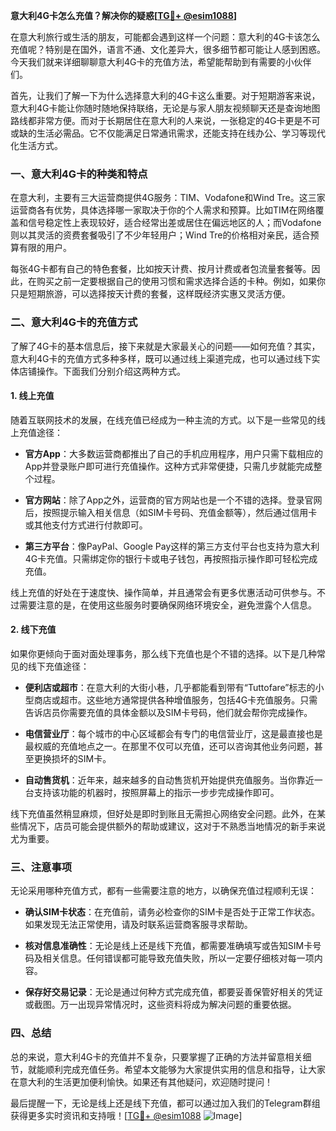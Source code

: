 **意大利4G卡怎么充值？解决你的疑惑[[TG💪+ @esim1088](https://t.me/s/esim1088)]**

在意大利旅行或生活的朋友，可能都会遇到这样一个问题：意大利的4G卡该怎么充值呢？特别是在国外，语言不通、文化差异大，很多细节都可能让人感到困惑。今天我们就来详细聊聊意大利4G卡的充值方法，希望能帮助到有需要的小伙伴们。

首先，让我们了解一下为什么选择意大利的4G卡这么重要。对于短期游客来说，意大利4G卡能让你随时随地保持联络，无论是与家人朋友视频聊天还是查询地图路线都非常方便。而对于长期居住在意大利的人来说，一张稳定的4G卡更是不可或缺的生活必需品。它不仅能满足日常通讯需求，还能支持在线办公、学习等现代化生活方式。

### **一、意大利4G卡的种类和特点**

在意大利，主要有三大运营商提供4G服务：TIM、Vodafone和Wind Tre。这三家运营商各有优势，具体选择哪一家取决于你的个人需求和预算。比如TIM在网络覆盖和信号稳定性上表现较好，适合经常出差或居住在偏远地区的人；而Vodafone则以其灵活的资费套餐吸引了不少年轻用户；Wind Tre的价格相对亲民，适合预算有限的用户。

每张4G卡都有自己的特色套餐，比如按天计费、按月计费或者包流量套餐等。因此，在购买之前一定要根据自己的使用习惯和需求选择合适的卡种。例如，如果你只是短期旅游，可以选择按天计费的套餐，这样既经济实惠又灵活方便。

### **二、意大利4G卡的充值方式**

了解了4G卡的基本信息后，接下来就是大家最关心的问题——如何充值？其实，意大利4G卡的充值方式多种多样，既可以通过线上渠道完成，也可以通过线下实体店铺操作。下面我们分别介绍这两种方式。

#### **1. 线上充值**

随着互联网技术的发展，在线充值已经成为一种主流的方式。以下是一些常见的线上充值途径：

- **官方App**：大多数运营商都推出了自己的手机应用程序，用户只需下载相应的App并登录账户即可进行充值操作。这种方式非常便捷，只需几步就能完成整个过程。
  
- **官方网站**：除了App之外，运营商的官方网站也是一个不错的选择。登录官网后，按照提示输入相关信息（如SIM卡号码、充值金额等），然后通过信用卡或其他支付方式进行付款即可。

- **第三方平台**：像PayPal、Google Pay这样的第三方支付平台也支持为意大利4G卡充值。只需绑定你的银行卡或电子钱包，再按照指示操作即可轻松完成充值。

线上充值的好处在于速度快、操作简单，并且通常会有更多优惠活动可供参与。不过需要注意的是，在使用这些服务时要确保网络环境安全，避免泄露个人信息。

#### **2. 线下充值**

如果你更倾向于面对面处理事务，那么线下充值也是个不错的选择。以下是几种常见的线下充值途径：

- **便利店或超市**：在意大利的大街小巷，几乎都能看到带有“Tuttofare”标志的小型商店或超市。这些地方通常提供各种增值服务，包括4G卡充值服务。只需告诉店员你需要充值的具体金额以及SIM卡号码，他们就会帮你完成操作。

- **电信营业厅**：每个城市的中心区域都会有专门的电信营业厅，这是最直接也是最权威的充值地点之一。在那里不仅可以充值，还可以咨询其他业务问题，甚至更换损坏的SIM卡。

- **自动售货机**：近年来，越来越多的自动售货机开始提供充值服务。当你靠近一台支持该功能的机器时，按照屏幕上的指示一步步完成操作即可。

线下充值虽然稍显麻烦，但好处是即时到账且无需担心网络安全问题。此外，在某些情况下，店员可能会提供额外的帮助或建议，这对于不熟悉当地情况的新手来说尤为重要。

### **三、注意事项**

无论采用哪种充值方式，都有一些需要注意的地方，以确保充值过程顺利无误：

- **确认SIM卡状态**：在充值前，请务必检查你的SIM卡是否处于正常工作状态。如果发现无法正常使用，请及时联系运营商客服寻求帮助。

- **核对信息准确性**：无论是线上还是线下充值，都需要准确填写或告知SIM卡号码及相关信息。任何错误都可能导致充值失败，所以一定要仔细核对每一项内容。

- **保存好交易记录**：无论是通过何种方式完成充值，都要妥善保管好相关的凭证或截图。万一出现异常情况时，这些资料将成为解决问题的重要依据。

### **四、总结**

总的来说，意大利4G卡的充值并不复杂，只要掌握了正确的方法并留意相关细节，就能顺利完成充值任务。希望本文能够为大家提供实用的信息和指导，让大家在意大利的生活更加便利愉快。如果还有其他疑问，欢迎随时提问！

最后提醒一下，无论是线上还是线下充值，都可以通过加入我们的Telegram群组获得更多实时资讯和支持哦！[[TG💪+ @esim1088](https://t.me/s/esim1088) ![Image](https://i.postimg.cc/4NQfJmqS/Snipaste-2025-05-13-00-14-12.png)]